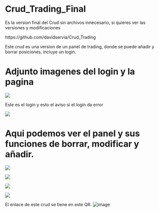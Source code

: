 # Crud_Trading_Final
<p>Es la version final del Crud sin archivos innecesario, si quieres ver las versiones y modificaciones</p>
<p>https://github.com/davidservia/Crud_Trading</p>
<p>Este crud es una version de un panel de trading, donde se puede añadir y borrar posiciones, incluye un login.</p>
<h1>Adjunto imagenes del login y la pagina</h1>
<p><img src="https://user-images.githubusercontent.com/91873325/155395861-b5cf15d5-39fa-4119-8902-ed736acf3263.JPG"></p>
<p> Este es el login y esto el aviso si el login da error</p>
<p><img src="https://user-images.githubusercontent.com/91873325/155395943-03324dbe-7188-4719-8884-f9bb3f68fee6.JPG"></p>
<h1>Aqui podemos ver el panel y sus funciones de borrar, modificar y añadir.</h1>
<p><img src="https://user-images.githubusercontent.com/91873325/155396134-cef8a4d1-d46f-43c2-b02c-cc06e66d6a78.JPG"></p>
<p><img src="https://user-images.githubusercontent.com/91873325/155396137-82afcf78-afb4-45b9-8076-4f47db0a3c16.JPG"></p>
<p><img src="https://user-images.githubusercontent.com/91873325/155396139-a4374b34-27d4-490e-b089-7351cfb6e8b1.JPG"></p>
<p><img src="https://user-images.githubusercontent.com/91873325/155396131-27791fd7-8b34-4b68-a0d8-3b6501351840.JPG"></p>

El enlace de este crud se tiene en este QR.
![image](https://user-images.githubusercontent.com/91873325/155396378-fbbe2377-7440-4ef2-9d56-aaec6b6a9c65.png)

